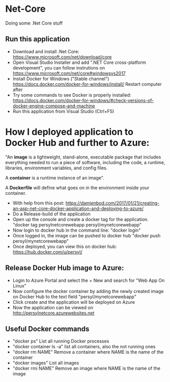 # Net-Core
Doing some .Net Core stuff

## Run this application
- Download and install .Net Core: https://www.microsoft.com/net/download/core
- Open Visual Studio Installer and add ".NET Core cross-platform development",
	you can follow instrutions on https://www.microsoft.com/net/core#windowsvs2017
- Install Docker for Windows ("Stable channel") https://docs.docker.com/docker-for-windows/install/ Restart computer after
- Try some commands to see Docker is properly installed: https://docs.docker.com/docker-for-windows/#check-versions-of-docker-engine-compose-and-machine
- Run this application from Visual Studio (Ctrl+F5)

# How I deployed application to Docker Hub and further to Azure:
"An **image** is a lightweight, stand-alone, executable package that includes everything needed to run a piece of software, including the code, a runtime, libraries, environment variables, and config files.

A **container** is a runtime instance of an image".

A **Dockerfile** will define what goes on in the environment inside your container.

- With help from this post: https://damienbod.com/2017/01/21/creating-an-asp-net-core-docker-application-and-deploying-to-azure/
- Do a Release-build of the application
- Open up the console and create a docker tag for the application.
	"docker tag persylnetcorewebapp persyl/mynetcorewebapp"
- Now login to docker hub in the command line:
	"docker login"
- Once logged in, the image can be pushed to docker hub
	"docker push persyl/mynetcorewebapp"
- Once deployed, you can view this on docker hub: https://hub.docker.com/u/persyl/

## Release Docker Hub image to Azure:
- Login to Azure Portal and select the + New and search for "Web App On Linux"
- Now configure the docker container by adding the newly created image on Docker Hub to the text field "persyl/mynetcorewebapp"
- Click create and the application will be deployed on Azure
- Now the application can be viewed on http://persylnetcore.azurewebsites.net

## Useful Docker commands
- "docker ps" List all running Docker processes
- "docker container ls -a" list all containers, also the not running ones
- "docker rm NAME" Remove a container where NAME is the name of the container
- "docker images" List all images
- "docker rmi NAME" Remove an image where NAME is the name of the image

